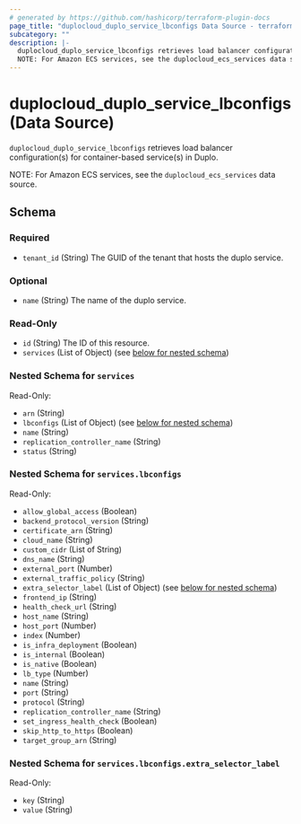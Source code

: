 ```yaml
---
# generated by https://github.com/hashicorp/terraform-plugin-docs
page_title: "duplocloud_duplo_service_lbconfigs Data Source - terraform-provider-duplocloud"
subcategory: ""
description: |-
  duplocloud_duplo_service_lbconfigs retrieves load balancer configuration(s) for container-based service(s) in Duplo.
  NOTE: For Amazon ECS services, see the duplocloud_ecs_services data source.
---
```


# duplocloud_duplo_service_lbconfigs (Data Source)

`duplocloud_duplo_service_lbconfigs` retrieves load balancer configuration(s) for container-based service(s) in Duplo.

NOTE: For Amazon ECS services, see the `duplocloud_ecs_services` data source.



<!-- schema generated by tfplugindocs -->
## Schema

### Required

- `tenant_id` (String) The GUID of the tenant that hosts the duplo service.

### Optional

- `name` (String) The name of the duplo service.

### Read-Only

- `id` (String) The ID of this resource.
- `services` (List of Object) (see [below for nested schema](#nestedatt--services))

<a id="nestedatt--services"></a>
### Nested Schema for `services`

Read-Only:

- `arn` (String)
- `lbconfigs` (List of Object) (see [below for nested schema](#nestedobjatt--services--lbconfigs))
- `name` (String)
- `replication_controller_name` (String)
- `status` (String)

<a id="nestedobjatt--services--lbconfigs"></a>
### Nested Schema for `services.lbconfigs`

Read-Only:

- `allow_global_access` (Boolean)
- `backend_protocol_version` (String)
- `certificate_arn` (String)
- `cloud_name` (String)
- `custom_cidr` (List of String)
- `dns_name` (String)
- `external_port` (Number)
- `external_traffic_policy` (String)
- `extra_selector_label` (List of Object) (see [below for nested schema](#nestedobjatt--services--lbconfigs--extra_selector_label))
- `frontend_ip` (String)
- `health_check_url` (String)
- `host_name` (String)
- `host_port` (Number)
- `index` (Number)
- `is_infra_deployment` (Boolean)
- `is_internal` (Boolean)
- `is_native` (Boolean)
- `lb_type` (Number)
- `name` (String)
- `port` (String)
- `protocol` (String)
- `replication_controller_name` (String)
- `set_ingress_health_check` (Boolean)
- `skip_http_to_https` (Boolean)
- `target_group_arn` (String)

<a id="nestedobjatt--services--lbconfigs--extra_selector_label"></a>
### Nested Schema for `services.lbconfigs.extra_selector_label`

Read-Only:

- `key` (String)
- `value` (String)
